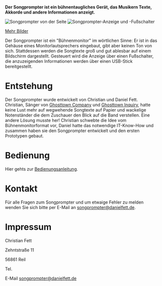 <b>Der Songprompter ist ein bühnentaugliches Gerät, das Musikern Texte, Akkorde und andere Informationen anzeigt.</b>

![Songprompter von der Seite](/assets/images/teaser.jpg) ![Songprompter-Anzeige und -Fußschalter](/assets/images/teaser-2.jpg)

[Mehr Bilder](/images)

Der Songprompter ist ein "Bühnenmonitor" im wörtlichen Sinne: Er ist in das Gehäuse eines Monitorlautsprechers eingebaut, gibt aber keinen Ton von sich. Stattdessen werden die Songtexte groß und gut ablesbar auf einem Bildschirm dargestellt. Gesteuert wird die Anzeige über einen Fußschalter, die anzuzeigenden Informationen werden über einen USB-Stick bereitgestellt. 



# Entstehung

Der Songprompter wurde entwickelt von Christian und Daniel Fett. Christian, Sänger von [Ghosttown Company](http://www.ghosttown-company.de/) und [Ghosttown Inquiry](https://ghosttown-inquiry.de/), hatte keine Lust mehr auf wegwehende Songtexte auf Papier und wackelige Notenständer die dem Zuschauer den Blick auf die Band verstellen. Eine andere Lösung musste her! Christian schwebte die Idee vom Bühnenmonitorformat vor, Daniel hatte das notwendige IT-Know-How und zusammen haben sie den Songprompter entwickelt und den ersten Prototypen gebaut.

# Bedienung

Hier gehts zur [Bedienungsanleitung](/bedienung).

# Kontakt

Für alle Fragen zum Songprompter und um etwaige Fehler zu melden wenden Sie sich bitte per E-Mail an [songprompter@danielfett.de](mailto:songprompter@danielfett.de).

# Impressum

Christian Fett

Zehntstraße 11

56861 Reil

Tel.

E-Mail [songprompter@danielfett.de](mailto:songprompter@danielfett.de)
